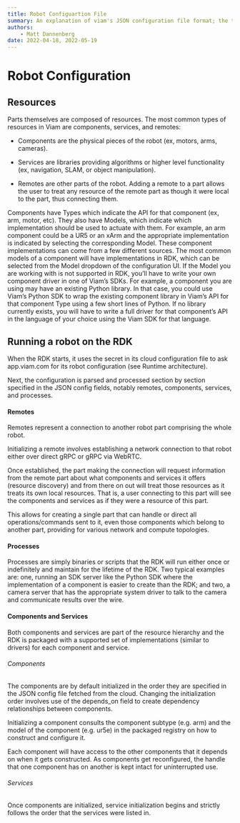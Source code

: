 ```yaml
---
title: Robot Configuartion File
summary: An explanation of viam's JSON configuration file format; the top level fields, their meanings, and example entries.
authors:
    - Matt Dannenberg
date: 2022-04-18, 2022-05-19
---
```

# Robot Configuration

## Resources
Parts themselves are composed of resources. The most common types of resources in Viam are components, services, and remotes:

* Components are the physical pieces of the robot (ex, motors, arms, cameras).

* Services are libraries providing algorithms or higher level functionality (ex, navigation, SLAM, or object manipulation).

* Remotes are other parts of the robot. Adding a remote to a part allows the user to treat any resource of the remote part as though it were local to the part, thus connecting them.

Components have Types which indicate the API for that component (ex, arm, motor, etc). They also have Models, which indicate which implementation should be used to actuate with them. For example, an arm component could be a UR5 or an xArm and the appropriate implementation is indicated by selecting the corresponding Model. These component implementations can come from a few different sources. The most common models of a component will have implementations in RDK, which can be selected from the Model dropdown of the configuration UI. If the Model you are working with is not supported in RDK, you’ll have to write your own component driver in one of Viam’s SDKs. For example, a component you are using may have an existing Python library. In that case, you could use Viam’s Python SDK to wrap the existing component library in Viam’s API for that component Type using a few short lines of Python. If no library currently exists, you will have to write a full driver for that component’s API in the language of your choice using the Viam SDK for that language. 

## Running a robot on the RDK
When the RDK starts, it uses the secret in its cloud configuration file to ask app.viam.com for its robot configuration (see Runtime architecture).

Next, the configuration is parsed and processed section by section specified in the JSON config fields, notably remotes, components, services, and processes.

#### Remotes
Remotes represent a connection to another robot part comprising the whole robot.

Initializing a remote involves establishing a network connection to that robot either over direct gRPC or gRPC via WebRTC.

Once established, the part making the connection will request information from the remote part about what components and services it offers (resource discovery) and from there on out will treat those resources as it treats its own local resources. That is, a user connecting to this part will see the components and services as if they were a resource of this part.

This allows for creating a single part that can handle or direct all operations/commands sent to it, even those components which belong to another part, providing for various network and compute topologies.

#### Processes
Processes are simply binaries or scripts that the RDK will run either once or indefinitely and maintain for the lifetime of the RDK. Two typical examples are: one, running an SDK server like the Python SDK where the implementation of a component is easier to create than the RDK; and two, a camera server that has the appropriate system driver to talk to the camera and communicate results over the wire.

#### Components and Services
Both components and services are part of the resource hierarchy and the RDK is packaged with a supported set of implementations (similar to drivers) for each component and service.

###### Components
The components are by default initialized in the order they are specified in the JSON config file fetched from the cloud. Changing the initialization order involves use of the depends_on field to create dependency relationships between components.

Initializing a component consults the component subtype (e.g. arm) and the model of the component (e.g. ur5e) in the packaged registry on how to construct and configure it.

Each component will have access to the other components that it depends on when it gets constructed. As components get reconfigured, the handle that one component has on another is kept intact for uninterrupted use.

###### Services
Once components are initialized, service initialization begins and strictly follows the order that the services were listed in.

